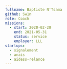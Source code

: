 ```yaml
---
fullname: Baptiste N'Tsama
github: Sw1n
role: Coach
missions:
  - start: 2020-02-20
    end: 2021-05-31
    status: service
    employer: LLL
startups:
  - signalement
  - anais
  - aidess-relance
---
```

